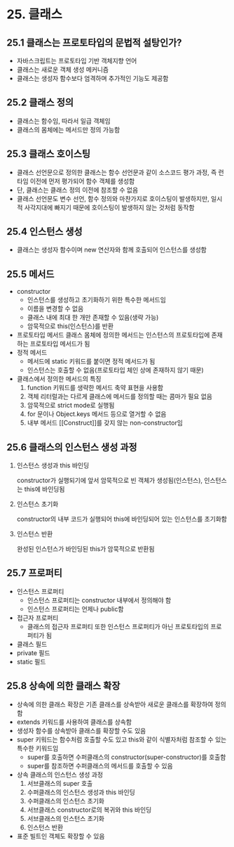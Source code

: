 # 25. 클래스

## 25.1 클래스는 프로토타입의 문법적 설탕인가?

- 자바스크립트는 프로토타입 기반 객체지향 언어
- 클래스는 새로운 객체 생성 메커니즘
- 클래스는 생성자 함수보다 엄격하며 추가적인 기능도 제공함

## 25.2 클래스 정의

- 클래스는 함수임, 따라서 일급 객체임
- 클래스의 몸체에는 메서드만 정의 가능함

## 25.3 클래스 호이스팅

- 클래스 선언문으로 정의한 클래스는 함수 선언문과 같이 소스코드 평가 과정, 즉 런타임 이전에 먼저 평가되어 함수 객체를 생성함
- 단, 클래스는 클래스 정의 이전에 참조할 수 없음
- 클래스 선언문도 변수 선언, 함수 정의와 마찬가지로 호이스팅이 발생하지만, 일시적 사각지대에 빠지기 때문에 호이스팅이 발생하지 않는 것처럼 동작함

## 25.4 인스턴스 생성

- 클래스는 생성자 함수이며 new 연산자와 함께 호출되어 인스턴스를 생성함

## 25.5 메서드

- constructor
  - 인스턴스를 생성하고 초기화하기 위한 특수한 메서드임
  - 이름을 변경할 수 없음
  - 클래스 내에 최대 한 개만 존재할 수 있음(생략 가능)
  - 암묵적으로 this(인스턴스)를 반환
- 프로토타입 메서드
  클래스 몸체에 정의한 메서드는 인스턴스의 프로토타입에 존재하는 프로토타입 메서드가 됨
- 정적 메서드
  - 메서드에 static 키워드를 붙이면 정적 메서드가 됨
  - 인스턴스는 호출할 수 없음(프로토타입 체인 상에 존재하지 않기 때문)
- 클래스에서 정의한 메서드의 특징
  1. function 키워드를 생략한 메서드 축약 표현을 사용함
  2. 객체 리터럴과는 다르게 클래스에 메서드를 정의할 때는 콤마가 필요 없음
  3. 암묵적으로 strict mode로 실행됨
  4. for 문이나 Object.keys 메서드 등으로 열거할 수 없음
  5. 내부 메서드 [[Construct]]를 갖지 않는 non-constructor임

## 25.6 클래스의 인스턴스 생성 과정

1. 인스턴스 생성과 this 바인딩

   constructor가 실행되기에 앞서 암묵적으로 빈 객체가 생성됨(인스턴스), 인스턴스는 this에 바인딩됨

2. 인스턴스 초기화

   constructor의 내부 코드가 실행되어 this에 바인딩되어 있는 인스턴스를 초기화함

3. 인스턴스 반환

   완성된 인스턴스가 바인딩된 this가 암묵적으로 반환됨

## 25.7 프로퍼티

- 인스턴스 프로퍼티
  - 인스턴스 프로퍼티는 constructor 내부에서 정의해야 함
  - 인스턴스 프로퍼티는 언제나 public함
- 접근자 프로퍼티
  - 클래스의 접근자 프로퍼티 또한 인스턴스 프로퍼티가 아닌 프로토타입의 프로퍼티가 됨
- 클래스 필드
- private 필드
- static 필드

## 25.8 상속에 의한 클래스 확장

- 상속에 의한 클래스 확장은 기존 클래스를 상속받아 새로운 클래스를 확장하여 정의함
- extends 키워드를 사용하여 클래스를 상속함
- 생성자 함수를 상속받아 클래스를 확장할 수도 있음
- super 키워드는 함수처럼 호출할 수도 있고 this와 같이 식별자처럼 참조할 수 있는 특수한 키워드임
  - super를 호출하면 수퍼클래스의 constructor(super-constructor)를 호출함
  - super를 참조하면 수퍼클래스의 메서드를 호출할 수 있음
- 상속 클래스의 인스턴스 생성 과정
  1. 서브클래스의 super 호출
  2. 수퍼클래스의 인스턴스 생성과 this 바인딩
  3. 수퍼클래스의 인스턴스 초기화
  4. 서브클래스 constructor로의 복귀와 this 바인딩
  5. 서브클래스의 인스턴스 초기화
  6. 인스턴스 반환
- 표준 빌트인 객체도 확장할 수 있음
